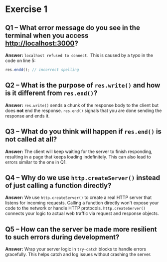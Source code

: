 # Exercise 1

## Q1 – What error message do you see in the terminal when you access [http://localhost:3000](http://localhost:3000)?

**Answer:**
`localhost refused to connect.` This is caused by a typo in the code on line 5:

```js
res.endd(); // incorrect spelling
```

## Q2 – What is the purpose of `res.write()` and how is it different from `res.end()`?

**Answer:**
`res.write()` sends a chunk of the response body to the client but does **not** end the response.
`res.end()` signals that you are done sending the response and ends it.

## Q3 – What do you think will happen if `res.end()` is not called at all?

**Answer:**
The client will keep waiting for the server to finish responding, resulting in a page that keeps loading indefinitely. This can also lead to errors similar to the one in Q1.

## Q4 – Why do we use `http.createServer()` instead of just calling a function directly?

**Answer:**
We use `http.createServer()` to create a real HTTP server that listens for incoming requests.
Calling a function directly won't expose your code to the network or handle HTTP protocols.
`http.createServer()` connects your logic to actual web traffic via request and response objects.

## Q5 – How can the server be made more resilient to such errors during development?

**Answer:**
Wrap your server logic in `try-catch` blocks to handle errors gracefully. This helps catch and log issues without crashing the server.
